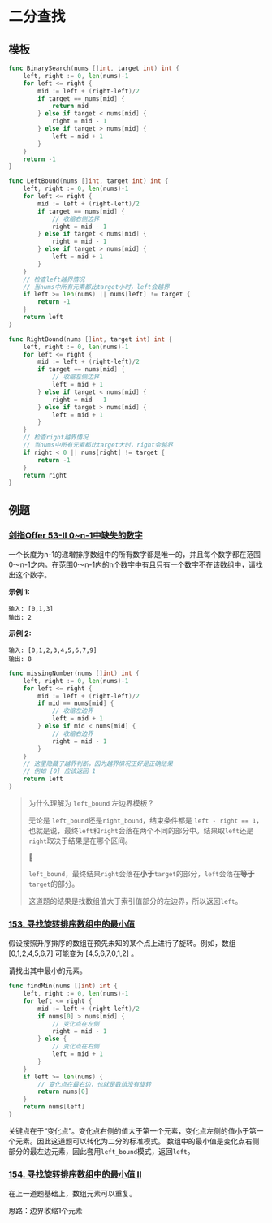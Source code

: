 # 二分查找

## 模板

```go
func BinarySearch(nums []int, target int) int {
    left, right := 0, len(nums)-1
    for left <= right {
        mid := left + (right-left)/2
        if target == nums[mid] {
            return mid
        } else if target < nums[mid] {
            right = mid - 1
        } else if target > nums[mid] {
            left = mid + 1
        }
    }
    return -1
}

func LeftBound(nums []int, target int) int {
    left, right := 0, len(nums)-1
    for left <= right {
        mid := left + (right-left)/2
        if target == nums[mid] {
            // 收缩右侧边界
            right = mid - 1
        } else if target < nums[mid] {
            right = mid - 1
        } else if target > nums[mid] {
            left = mid + 1
        }
    }
    // 检查left越界情况
    // 当nums中所有元素都比target小时，left会越界
    if left >= len(nums) || nums[left] != target {
        return -1
    }
    return left
}

func RightBound(nums []int, target int) int {
    left, right := 0, len(nums)-1
    for left <= right {
        mid := left + (right-left)/2
        if target == nums[mid] {
            // 收缩左侧边界
            left = mid + 1
        } else if target < nums[mid] {
            right = mid - 1
        } else if target > nums[mid] {
            left = mid + 1
        }
    }
    // 检查right越界情况
    // 当nums中所有元素都比target大时，right会越界
    if right < 0 || nums[right] != target {
        return -1
    }
    return right
}
```



## 例题

### [剑指Offer 53-II  0~n-1中缺失的数字](https://leetcode-cn.com/problems/que-shi-de-shu-zi-lcof/)

一个长度为n-1的递增排序数组中的所有数字都是唯一的，并且每个数字都在范围0～n-1之内。在范围0～n-1内的n个数字中有且只有一个数字不在该数组中，请找出这个数字。

**示例 1:**

```
输入: [0,1,3]
输出: 2
```

**示例 2:**

```
输入: [0,1,2,3,4,5,6,7,9]
输出: 8
```

```go
func missingNumber(nums []int) int {
    left, right := 0, len(nums)-1
    for left <= right {
        mid := left + (right-left)/2
        if mid == nums[mid] {
            // 收缩左边界
            left = mid + 1
        } else if mid < nums[mid] {
            // 收缩右边界
            right = mid - 1
        }
    }
    // 这里隐藏了越界判断，因为越界情况正好是正确结果
    // 例如 [0] 应该返回 1
    return left
}
```

> 为什么理解为 `left_bound` 左边界模板？
>
> 无论是 `left_bound`还是`right_bound`，结束条件都是 `left - right == 1`，也就是说，最终`left`和`right`会落在两个不同的部分中。结果取`left`还是`right`取决于结果是在哪个区间。
>
> 🌰
>
> `left_bound`，最终结果`right`会落在**小于**`target`的部分，`left`会落在**等于**`target`的部分。
>
> 这道题的结果是找数组值大于索引值部分的左边界，所以返回`left`。

### [153. 寻找旋转排序数组中的最小值](https://leetcode-cn.com/problems/find-minimum-in-rotated-sorted-array/)

假设按照升序排序的数组在预先未知的某个点上进行了旋转。例如，数组 [0,1,2,4,5,6,7] 可能变为 [4,5,6,7,0,1,2] 。

请找出其中最小的元素。

```go
func findMin(nums []int) int {
    left, right := 0, len(nums)-1
    for left <= right {
        mid := left + (right-left)/2
        if nums[0] > nums[mid] {
            // 变化点在左侧
            right = mid - 1
        } else {
            // 变化点在右侧
            left = mid + 1
        }
    }
    if left >= len(nums) {
        // 变化点在最右边，也就是数组没有旋转
        return nums[0]
    }
    return nums[left]
}
```

关键点在于“变化点”。变化点右侧的值大于第一个元素，变化点左侧的值小于第一个元素。因此这道题可以转化为二分的标准模式。 数组中的最小值是变化点右侧部分的最左边元素，因此套用`left_bound`模式，返回`left`。

### [154. 寻找旋转排序数组中的最小值 II](https://leetcode-cn.com/problems/find-minimum-in-rotated-sorted-array-ii/)

在上一道题基础上，数组元素可以重复。

思路：边界收缩1个元素